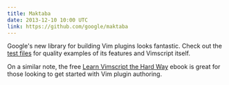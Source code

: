```yaml
---
title: Maktaba
date: 2013-12-10 10:00 UTC
link: https://github.com/google/maktaba
---
```


Google's new library for building Vim plugins looks fantastic. Check out the [test files](https://github.com/google/maktaba/tree/master/vroom) for quality examples of its features and Vimscript itself.

On a similar note, the free [Learn Vimscript the Hard Way](http://learnvimscriptthehardway.stevelosh.com) ebook is great for those looking to get started with Vim plugin authoring.
